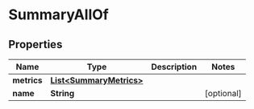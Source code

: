 

# SummaryAllOf


## Properties

Name | Type | Description | Notes
------------ | ------------- | ------------- | -------------
**metrics** | [**List&lt;SummaryMetrics&gt;**](SummaryMetrics.md) |  | 
**name** | **String** |  |  [optional]



